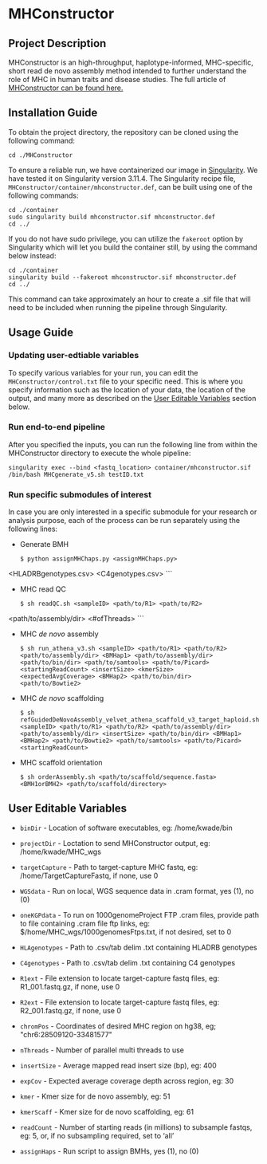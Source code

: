 # MHConstructor

## Project Description

MHConstructor is an high-throughput, haplotype-informed, MHC-specific, short read de novo assembly method intended to further understand the role of MHC in human traits and disease studies. The full article of [MHConstructor can be found here.](https://stock.adobe.com/search?k=cat)

## Installation Guide
To obtain the project directory, the repository can be cloned using the following command:

```
cd ./MHConstructor
```

To ensure a reliable run, we have containerized our image in [Singularity](https://docs.sylabs.io/guides/3.11/admin-guide/installation.html). We have tested it on Singularity version 3.11.4. The Singularity recipe file, `MHConstructor/container/mhconstructor.def`, can be built using one of the following commands:
```
cd ./container
sudo singularity build mhconstructor.sif mhconstructor.def
cd ../
```
If you do not have sudo privilege, you can utilize the `fakeroot` option by Singularity which will let you build the container still, by using the command below instead: 
```
cd ./container
singularity build --fakeroot mhconstructor.sif mhconstructor.def
cd ../
```

This command can take approximately an hour to create a .sif file that will need to be included when running the pipeline through Singularity.


## Usage Guide
### Updating user-edtiable variables
To specify various variables for your run, you can edit the `MHConstructor/control.txt` file to your specific need. This is where you specify information such as the location of your data, the location of the output, and many more as described on the [User Editable Variables](#user-editable-variables) section below.

### Run end-to-end pipeline
After you specified the inputs, you can run the following line from within the MHConstructor directory to execute the whole pipeline:

```
singularity exec --bind <fastq_location> container/mhconstructor.sif /bin/bash MHCgenerate_v5.sh testID.txt
```

### Run specific submodules of interest
In case you are only interested in a specific submodule for your research or analysis purpose, each of the process can be run separately using the following lines:
- Generate BMH

    ```
    $ python assignMHChaps.py <assignMHChaps.py> 
<HLADRBgenotypes.csv> <C4genotypes.csv>
    ```
- MHC read QC
    ```
    $ sh readQC.sh <sampleID> <path/to/R1> <path/to/R2> 
<path/to/assembly/dir> <#ofThreads>
    ```    
- MHC <i>de novo </i>assembly
    ```
    $ sh run_athena_v3.sh <sampleID> <path/to/R1> <path/to/R2> 
    <path/to/assembly/dir> <BMHap1> <path/to/assembly/dir> 
    <path/to/bin/dir> <path/to/samtools> <path/to/Picard> 
    <startingReadCount> <insertSize> <kmerSize> 
    <expectedAvgCoverage> <BMHap2> <path/to/bin/dir> 
    <path/to/Bowtie2>
    ```
- MHC <i>de novo </i>scaffolding
    ```
    $ sh 
    refGuidedDeNovoAssembly_velvet_athena_scaffold_v3_target_haploid.sh <sampleID> <path/to/R1> <path/to/R2> <path/to/assembly/dir> 
    <path/to/assembly/dir> <insertSize> <path/to/bin/dir> <BMHap1> 
    <BMHap2> <path/to/Bowtie2> <path/to/samtools> <path/to/Picard> 
    <startingReadCount>
    ```
- MHC scaffold orientation
    ```
    $ sh orderAssembly.sh <path/to/scaffold/sequence.fasta> 
    <BMH1orBMH2> <path/to/scaffold/directory>
    ```


## User Editable Variables
- `binDir` - Location of software executables, eg: /home/kwade/bin
- `projectDir` - Loctation to send MHConstructor output, eg: 
/home/kwade/MHC_wgs
- `targetCapture` - Path to target-capture MHC fastq, eg: 
/home/TargetCaptureFastq, if none, use 0
- `WGSdata` - Run on local, WGS sequence data in .cram format, yes (1), no (0)
- `oneKGPdata` - To run on 1000genomeProject FTP .cram files, provide 
path to file containing .cram file ftp links, eg: 
$/home/MHC_wgs/1000genomesFtps.txt, if not desired, set to 0
- `HLAgenotypes` - Path to .csv/tab delim .txt containing HLADRB genotypes
- `C4genotypes` - Path to .csv/tab delim .txt containing C4 genotypes
- `R1ext` - File extension to locate target-capture fastq files, eg: R1_001.fastq.gz,
if none, use 0
- `R2ext` - File extension to locate target-capture fastq files, eg: R2_001.fastq.gz,
if none, use 0

- `chromPos` - Coordinates of desired MHC region on hg38, eg; 
"chr6:28509120-33481577"
- `nThreads` - Number of parallel multi threads to use
- `insertSize` - Average mapped read insert size (bp), eg: 400
- `expCov` - Expected average coverage depth across region, eg: 30
- `kmer` - Kmer size for de novo assembly, eg: 51
- `kmerScaff` - Kmer size for de novo scaffolding, eg: 61
- `readCount` - Number of starting reads (in millions) to subsample fastqs, eg: 
5, or, if no subsampling required, set to ‘all’
- `assignHaps` - Run script to assign BMHs, yes (1), no (0)
